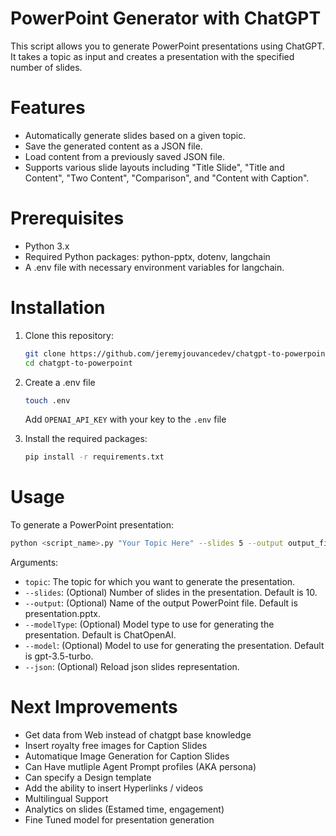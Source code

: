 # PowerPoint Generator with ChatGPT
This script allows you to generate PowerPoint presentations using ChatGPT. It takes a topic as input and creates a presentation with the specified number of slides.

# Features
- Automatically generate slides based on a given topic.
- Save the generated content as a JSON file.
- Load content from a previously saved JSON file.
- Supports various slide layouts including "Title Slide", "Title and Content", "Two Content", "Comparison", and "Content with Caption".

# Prerequisites
- Python 3.x
- Required Python packages: python-pptx, dotenv, langchain
- A .env file with necessary environment variables for langchain.

# Installation

1. Clone this repository:

    ```bash    
    git clone https://github.com/jeremyjouvancedev/chatgpt-to-powerpoint.git
    cd chatgpt-to-powerpoint
    ```

2. Create a .env file
    ```bash
    touch .env
    ```
    Add `OPENAI_API_KEY` with your key to the `.env` file

3. Install the required packages:
    ```bash
    pip install -r requirements.txt
    ```
# Usage

To generate a PowerPoint presentation:

```bash
python <script_name>.py "Your Topic Here" --slides 5 --output output_filename.pptx
```

Arguments:
- `topic`: The topic for which you want to generate the presentation.
- `--slides`: (Optional) Number of slides in the presentation. Default is 10.
- `--output`: (Optional) Name of the output PowerPoint file. Default is presentation.pptx.
- `--modelType`: (Optional) Model type to use for generating the presentation. Default is ChatOpenAI.
- `--model`: (Optional) Model to use for generating the presentation. Default is gpt-3.5-turbo.
- `--json`: (Optional) Reload json slides representation.


# Next Improvements

- Get data from Web instead of chatgpt base knowledge
- Insert royalty free images for Caption Slides
- Automatique Image Generation for Caption Slides
- Can Have mutliple Agent Prompt profiles (AKA persona)
- Can specify a Design template
- Add the ability to insert Hyperlinks / videos
- Multilingual Support
- Analytics on slides (Estamed time, engagement)
- Fine Tuned model for presentation generation
